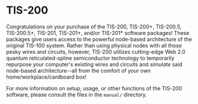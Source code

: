 # TIS-200
Congratulations on your purchase of the TIS-200, TIS-200+, TIS-200.5, TIS-200.5+, TIS-201, TIS-201+, and/or TIS-201\* software packages! These packages give users access to the powerful node-based architecture of the original TIS-100 system. Rather than using physical nodes with all those pesky wires and circuits, however, TIS-200 utilizes cutting-edge Web 2.0 quantum reticulated-spline semiconductor technology to temporarily repurpose your computer's existing wires and circuits and *simulate* said node-based architecture--all from the comfort of your own home/workplace/cardboard box!

For more information on setup, usage, or other functions of the TIS-200 software, please consult the files in the `manual/` directory.
